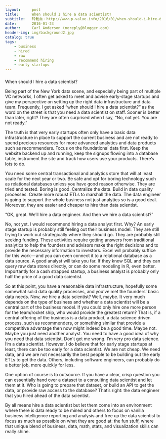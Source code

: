```yaml
---
layout:     post
title:      When should I hire a data scientist?
subtitle:   转载自：http://www.p-value.info/2016/01/when-should-i-hire-data-scientist.html
date:       2016-01-23
author:     Carl Anderson (noreply@blogger.com)
header-img: img/background2.jpg
catalog: true
tags:
    - business
    - hired
    - raw
    - recommend hiring
    - early startups
---
```













### 
When should I hire a data scientist?


Being part of the New York data scene, and especially being part of multiple VC networks, I often get asked to meet and advise early-stage startups and give my perspective on setting up the right data infrastructure and data team. Frequently, I get asked “when should I hire a data scientist?” as the word on the street is that you need a data scientist on staff. Sooner is better than later, right? They are often surprised when I say, “No, not yet. You are not ready.”

The truth is that very early startups often only have a basic data infrastructure in place to support the current business and are not ready to spend precious resources for more advanced analytics and data products such as recommenders. Focus on the foundational data first. Keep the website backend up and running, keep the signups flowing into a database table, instrument the site and track how users use your products. There’s lots to do.

You need some central transactional and analytics store that will at least scale for the next year or two. Be safe and opt for boring technology such as relational databases unless you have good reason otherwise. They are tried and tested. Boring is good. Centralize the data. Build in data quality processes. Create more robust ETLs to marshall the data. The data engineer is going to support the whole business not just analytics so is a good deal. Moreover, they are easier and cheaper to hire than data scientist.

“OK, great. We’ll hire a data engineer. And then we hire a data scientist?”

No, not yet. I would recommend hiring a data analyst first. Why? An early stage startup is probably still feeling out their business model. They are still trying to work out strategically where they should go. They are probably still seeking funding. These activities require getting answers from traditional analytics to help the founders and advisors make the right decisions and to provide the necessary information to investors. Excel will probably suffice for this work — and you can even connect it to a relational database as a data source. A good analyst will take you far. If they know SQL and they can query raw data stores directly, or can do some modeling in R, even better. Importantly for a cash strapped startup, a business analyst is probably only half the price of a good data scientist.

So at this point, you have a reasonable data infrastructure, hopefully some somewhat solid data quality processes, and you’ve met the founders’ basic data needs. Now, we hire a data scientist? Well, maybe. It very much depends on the type of business and whether a data scientist will be a central part of the business model. If you could only hire one more person for the team/rocket ship, who would provide the greatest return? That is, if a central offering of the business is a data product, a data science driven process, such as recommenders, or something similar that provide a competitive advantage then now might indeed be a good time. Maybe not. Maybe you just need another analyst. You need to have a good idea of why you need that data scientist. Don’t get me wrong. I’m very pro data science. I’m a data scientist. However, I do believe that for early stage startups at least, there can be too early for a data scientist. We are not cheap. We need data, and we are not necessarily the best people to be building out the early ETLs to get the data. Others, including software engineers, can probably do a better job, more quickly for less.

One option of course is to outsource. If you have a clear, crisp question you can essentially hand over a dataset to a consulting data scientist and let them at it. Who is going to prepare that dataset, or build an API to get the data, or provide raw access to the database? That’s right: the data engineer that you hired ahead of the data scientist.

By all means hire a data scientist but let them come into an environment where there is data ready to be mined and others to focus on vanilla business intelligence reporting and analysis and free up the data scientist to focus as much as possible on what they are good at: the fun stuff, where that unique blend of business, data, math, stats, and visualization skills can really shine.












